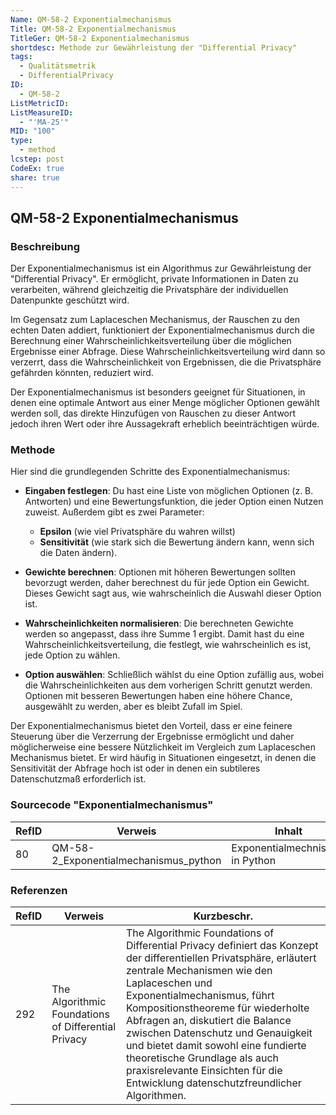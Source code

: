 ```yaml
---
Name: QM-58-2 Exponentialmechanismus
Title: QM-58-2 Exponentialmechanismus
TitleGer: QM-58-2 Exponentialmechanismus
shortdesc: Methode zur Gewährleistung der "Differential Privacy"
tags:
  - Qualitätsmetrik
  - DifferentialPrivacy
ID:
  - QM-58-2
ListMetricID: 
ListMeasureID:
  - "'MA-25'"
MID: "100"
type:
  - method
lcstep: post
CodeEx: true
share: true
---
```

## QM-58-2 Exponentialmechanismus

### Beschreibung

Der Exponentialmechanismus ist ein Algorithmus zur Gewährleistung der "Differential Privacy". Er ermöglicht, private Informationen in Daten zu verarbeiten, während gleichzeitig die Privatsphäre der individuellen Datenpunkte geschützt wird.

Im Gegensatz zum Laplaceschen Mechanismus, der Rauschen zu den echten Daten addiert, funktioniert der Exponentialmechanismus durch die Berechnung einer Wahrscheinlichkeitsverteilung über die möglichen Ergebnisse einer Abfrage. Diese Wahrscheinlichkeitsverteilung wird dann so verzerrt, dass die Wahrscheinlichkeit von Ergebnissen, die die Privatsphäre gefährden könnten, reduziert wird. 

Der Exponentialmechanismus ist besonders geeignet für Situationen, in denen eine optimale Antwort aus einer Menge möglicher Optionen gewählt werden soll, das direkte Hinzufügen von Rauschen zu dieser Antwort jedoch ihren Wert oder ihre Aussagekraft erheblich beeinträchtigen würde.

### Methode

Hier sind die grundlegenden Schritte des Exponentialmechanismus:

- **Eingaben festlegen**: Du hast eine Liste von möglichen Optionen (z. B. Antworten) und eine Bewertungsfunktion, die jeder Option einen Nutzen zuweist. Außerdem gibt es zwei Parameter:
    - **Epsilon** (wie viel Privatsphäre du wahren willst)
    - **Sensitivität** (wie stark sich die Bewertung ändern kann, wenn sich die Daten ändern).

- **Gewichte berechnen**: Optionen mit höheren Bewertungen sollten bevorzugt werden, daher berechnest du für jede Option ein Gewicht. Dieses Gewicht sagt aus, wie wahrscheinlich die Auswahl dieser Option ist.
    
- **Wahrscheinlichkeiten normalisieren**: Die berechneten Gewichte werden so angepasst, dass ihre Summe 1 ergibt. Damit hast du eine Wahrscheinlichkeitsverteilung, die festlegt, wie wahrscheinlich es ist, jede Option zu wählen.
    
- **Option auswählen**: Schließlich wählst du eine Option zufällig aus, wobei die Wahrscheinlichkeiten aus dem vorherigen Schritt genutzt werden. Optionen mit besseren Bewertungen haben eine höhere Chance, ausgewählt zu werden, aber es bleibt Zufall im Spiel.

Der Exponentialmechanismus bietet den Vorteil, dass er eine feinere Steuerung über die Verzerrung der Ergebnisse ermöglicht und daher möglicherweise eine bessere Nützlichkeit im Vergleich zum Laplaceschen Mechanismus bietet. Er wird häufig in Situationen eingesetzt, in denen die Sensitivität der Abfrage hoch ist oder in denen ein subtileres Datenschutzmaß erforderlich ist.

### Sourcecode "Exponentialmechanismus"
| RefID | Verweis                               | Inhalt                          |
| ----- | ------------------------------------- | ------------------------------- |
| 80    | QM-58-2_Exponentialmechanismus_python | Exponentialmechnismus in Python |




### Referenzen
| RefID | Verweis                                               | Kurzbeschr.                                                                                                                                                                                                                                                                                                                                                                                                                                                                |
| ----- | ----------------------------------------------------- | -------------------------------------------------------------------------------------------------------------------------------------------------------------------------------------------------------------------------------------------------------------------------------------------------------------------------------------------------------------------------------------------------------------------------------------------------------------------------- |
| 292   |  The Algorithmic Foundations of Differential Privacy  | The Algorithmic Foundations of Differential Privacy definiert das Konzept der differentiellen Privatsphäre, erläutert zentrale Mechanismen wie den Laplaceschen und Exponentialmechanismus, führt Kompositionstheoreme für wiederholte Abfragen an, diskutiert die Balance zwischen Datenschutz und Genauigkeit und bietet damit sowohl eine fundierte theoretische Grundlage als auch praxisrelevante Einsichten für die Entwicklung datenschutzfreundlicher Algorithmen. |


